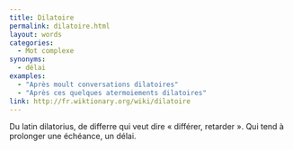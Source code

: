 ```yaml
---
title: Dilatoire
permalink: dilatoire.html
layout: words
categories:
  - Mot complexe
synonyms:
  - délai
examples:
  - "Après moult conversations dilatoires"
  - "Après ces quelques atermoiements dilatoires"
link: http://fr.wiktionary.org/wiki/dilatoire
---
```


Du latin dilatorius, de differre qui veut dire « différer, retarder ».
Qui tend à prolonger une échéance, un délai.
